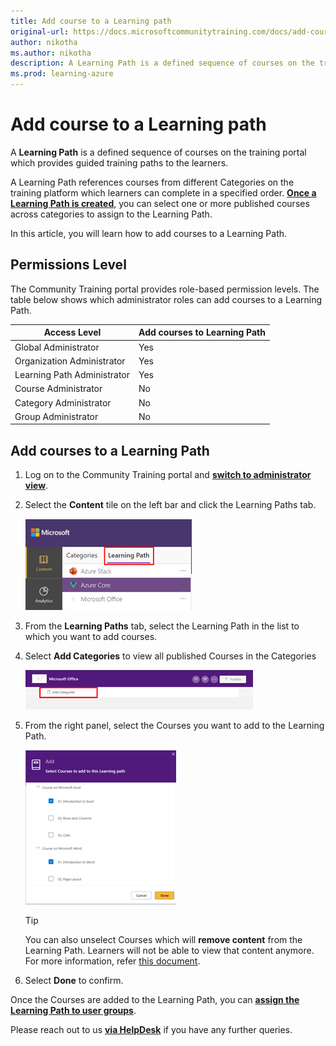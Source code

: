 ```yaml
---
title: Add course to a Learning path
original-url: https://docs.microsoftcommunitytraining.com/docs/add-course-to-a-learning-path
author: nikotha
ms.author: nikotha
description: A Learning Path is a defined sequence of courses on the training platform to administrator guided training paths to the learners.
ms.prod: learning-azure
---
```


# Add course to a Learning path

A **Learning Path** is a defined sequence of courses on the training portal which provides guided training paths to the learners.

A Learning Path references courses from different Categories on the training platform which learners can complete in a specified order. [**Once a Learning Path is created**](create-a-learning-path.md), you can select one or more published courses across categories to assign to the Learning Path.

In this article, you will learn how to add courses to a Learning Path.

## Permissions Level

The Community Training portal provides role-based permission levels. The table below shows which administrator roles can add courses to a Learning Path.

| Access Level  | Add courses to Learning Path |
| --- | --- |
| Global Administrator | Yes |
| Organization Administrator | Yes |
| Learning Path Administrator | Yes |
| Course Administrator | No |
| Category Administrator | No |
| Group Administrator | No |

## Add courses to a Learning Path

1. Log on to the Community Training portal and [**switch to administrator view**](../../../get-started/step-by-step-configuration-guide.md#step-2--switch-to-administrator-view-of-the-portal).

1. Select the **Content** tile on the left bar and click the Learning Paths tab.

    ![Select Content](../../../media/image%28388%29.png)

1. From the **Learning Paths** tab, select the Learning Path in the list to which you want to add courses.

1. Select **Add Categories** to view all published Courses in the Categories

    ![Add Categories](../../../media/image%28392%29.png)

1. From the right panel, select the Courses you want to add to the Learning Path.

    ![Courses from right panel](../../../media/image%28393%29.png)

    > [!TIP]  
    >You can also unselect Courses which will **remove content** from the Learning Path. Learners will not be able to view that content anymore. For more information, refer [this document](../../../user-management/manage-users/De-assigning-content-from-user.md).

1. Select **Done** to confirm.

Once the Courses are added to the Learning Path, you can [**assign the Learning Path to user groups**](../../../user-management/manage-users/assign-content-to-group-users.md).


Please reach out to us [**via HelpDesk**](https://aka.ms/cthelpdesk) if you have any further queries.
